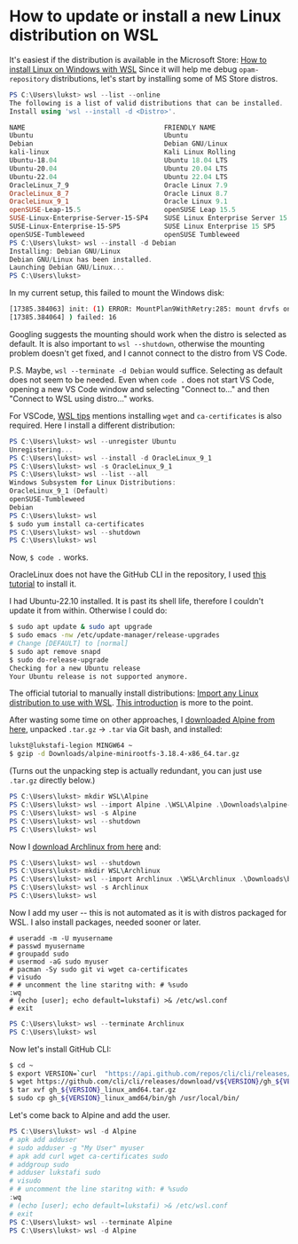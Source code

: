 # How to update or install a new Linux distribution on WSL

It's easiest if the distribution is available in the Microsoft Store:
[How to install Linux on Windows with WSL](https://learn.microsoft.com/en-gb/windows/wsl/install)
Since it will help me debug `opam-repository` distributions, let's start by installing some of MS Store distros.

```PowerShell
PS C:\Users\lukst> wsl --list --online
The following is a list of valid distributions that can be installed.
Install using 'wsl --install -d <Distro>'.

NAME                                   FRIENDLY NAME
Ubuntu                                 Ubuntu
Debian                                 Debian GNU/Linux
kali-linux                             Kali Linux Rolling
Ubuntu-18.04                           Ubuntu 18.04 LTS
Ubuntu-20.04                           Ubuntu 20.04 LTS
Ubuntu-22.04                           Ubuntu 22.04 LTS
OracleLinux_7_9                        Oracle Linux 7.9
OracleLinux_8_7                        Oracle Linux 8.7
OracleLinux_9_1                        Oracle Linux 9.1
openSUSE-Leap-15.5                     openSUSE Leap 15.5
SUSE-Linux-Enterprise-Server-15-SP4    SUSE Linux Enterprise Server 15 SP4
SUSE-Linux-Enterprise-15-SP5           SUSE Linux Enterprise 15 SP5
openSUSE-Tumbleweed                    openSUSE Tumbleweed
PS C:\Users\lukst> wsl --install -d Debian
Installing: Debian GNU/Linux
Debian GNU/Linux has been installed.
Launching Debian GNU/Linux...
PS C:\Users\lukst>
```

In my current setup, this failed to mount the Windows disk:

```bash
[17385.384063] init: (1) ERROR: MountPlan9WithRetry:285: mount drvfs on /mnt/c (cache=mmap,noatime,msize=262144,trans=virtio,aname=drvfs;path=C:\;uid=0;gid=0;symlinkroot=/mnt/
[17385.384064] ) failed: 16
```

Googling suggests the mounting should work when the distro is selected as default. It is also important to `wsl --shutdown`, otherwise the mounting problem doesn't get fixed, and I cannot connect to the distro from VS Code.

P.S. Maybe, `wsl --terminate -d Debian` would suffice. Selecting as default does not seem to be needed. Even when `code .` does not start VS Code, opening a new VS Code window and selecting "Connect to..." and then "Connect to WSL using distro..." works.

For VSCode, [WSL tips](https://code.visualstudio.com/docs/remote/troubleshooting#_wsl-tips) mentions installing `wget` and `ca-certificates` is also required. Here I install a different distribution:

```PowerShell
PS C:\Users\lukst> wsl --unregister Ubuntu
Unregistering...
PS C:\Users\lukst> wsl --install -d OracleLinux_9_1
PS C:\Users\lukst> wsl -s OracleLinux_9_1
PS C:\Users\lukst> wsl --list --all
Windows Subsystem for Linux Distributions:
OracleLinux_9_1 (Default)
openSUSE-Tumbleweed
Debian
PS C:\Users\lukst> wsl
$ sudo yum install ca-certificates
PS C:\Users\lukst> wsl --shutdown
PS C:\Users\lukst> wsl
```

Now, `$ code .` works.

OracleLinux does not have the GitHub CLI in the repository, I used [this tutorial](https://computingforgeeks.com/how-to-install-github-cli-on-linux-and-windows/?expand_article=1) to install it.

I had Ubuntu-22.10 installed. It is past its shell life, therefore I couldn't update it from within. Otherwise I could do:

```bash
$ sudo apt update & sudo apt upgrade
$ sudo emacs -nw /etc/update-manager/release-upgrades
# Change [DEFAULT] to [normal]
$ sudo apt remove snapd
$ sudo do-release-upgrade
Checking for a new Ubuntu release
Your Ubuntu release is not supported anymore.
```

The official tutorial to manually install distributions: [Import any Linux distribution to use with WSL](https://github.com/MicrosoftDocs/WSL/blob/main/WSL/use-custom-distro.md). [This introduction](https://dev.to/milolav/manually-installing-wsl2-distributions-41b4) is more to the point.

After wasting some time on other approaches, I [downloaded Alpine from here](https://github.com/alpinelinux/docker-alpine/blob/e7f8cc3aebd309337497c1e794db9aabbb9902c0/x86_64/alpine-minirootfs-3.18.4-x86_64.tar.gz), unpacked `.tar.gz` -> `.tar` via Git bash, and installed:

```bash
lukst@lukstafi-legion MINGW64 ~
$ gzip -d Downloads/alpine-minirootfs-3.18.4-x86_64.tar.gz
```

(Turns out the unpacking step is actually redundant, you can just use `.tar.gz` directly below.)

```PowerShell
PS C:\Users\lukst> mkdir WSL\Alpine
PS C:\Users\lukst> wsl --import Alpine .\WSL\Alpine .\Downloads\alpine-minirootfs-3.18.4-x86_64.tar
PS C:\Users\lukst> wsl -s Alpine
PS C:\Users\lukst> wsl --shutdown
PS C:\Users\lukst> wsl
```

Now I [download Archlinux from here](https://gitlab.archlinux.org/archlinux/archlinux-docker/-/package_files/5238/download) and:

```PowerShell
PS C:\Users\lukst> wsl --shutdown
PS C:\Users\lukst> mkdir WSL\Archlinux
PS C:\Users\lukst> wsl --import Archlinux .\WSL\Archlinux .\Downloads\base-20231029.0.188123.tar
PS C:\Users\lukst> wsl -s Archlinux
PS C:\Users\lukst> wsl
```

Now I add my user -- this is not automated as it is with distros packaged for WSL. I also install packages, needed sooner or later.

```
# useradd -m -U myusername
# passwd myusername
# groupadd sudo
# usermod -aG sudo myuser
# pacman -Sy sudo git vi wget ca-certificates
# visudo
# # uncomment the line staritng with: # %sudo
:wq
# (echo [user]; echo default=lukstafi) >& /etc/wsl.conf
# exit
```

```PowerShell
PS C:\Users\lukst> wsl --terminate Archlinux
PS C:\Users\lukst> wsl
```

Now let's install GitHub CLI:

```bash
$ cd ~
$ export VERSION=`curl  "https://api.github.com/repos/cli/cli/releases/latest" | grep '"tag_name"' | sed -E 's/.*"([^"]+)".*/\1/' | cut -c2-`
$ wget https://github.com/cli/cli/releases/download/v${VERSION}/gh_${VERSION}_linux_amd64.tar.gz
$ tar xvf gh_${VERSION}_linux_amd64.tar.gz
$ sudo cp gh_${VERSION}_linux_amd64/bin/gh /usr/local/bin/
```

Let's come back to Alpine and add the user.

```PowerShell
PS C:\Users\lukst> wsl -d Alpine
# apk add adduser
# sudo adduser -g "My User" myuser
# apk add curl wget ca-certificates sudo
# addgroup sudo
# adduser lukstafi sudo
# visudo
# # uncomment the line staritng with: # %sudo
:wq
# (echo [user]; echo default=lukstafi) >& /etc/wsl.conf
# exit
PS C:\Users\lukst> wsl --terminate Alpine
PS C:\Users\lukst> wsl -d Alpine
```

